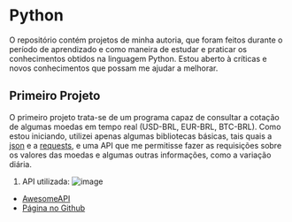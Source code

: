 # Python
  O repositório contém projetos de minha autoria, que foram feitos durante o período de aprendizado e como maneira de estudar e praticar os conhecimentos obtidos na linguagem Python. Estou aberto à críticas e novos conhecimentos que possam me ajudar a melhorar.
  

## Primeiro Projeto

  O primeiro projeto trata-se de um programa capaz de consultar a cotação de algumas moedas em tempo real (USD-BRL, EUR-BRL, BTC-BRL).
  Como estou iniciando, utilizei apenas algumas bibliotecas básicas, tais quais a [json](https://docs.python.org/3/library/json.html) e a [requests](https://docs.python-requests.org/en/latest/), e uma API que me permitisse fazer as requisições sobre os valores das moedas e algumas outras informações, como a variação diária.

1. API utilizada: ![image](https://user-images.githubusercontent.com/77127403/150859892-8a98f2ea-cad8-4678-97c3-5e87432e8af2.png)
 - [AwesomeAPI](https://docs.awesomeapi.com.br/api-de-moedas)
  - [Página no Github](https://github.com/raniellyferreira/economy-api)
